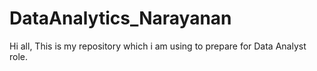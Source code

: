 # DataAnalytics_Narayanan

Hi all,
      This is my repository which i am using to prepare for Data Analyst role.
